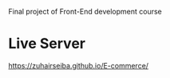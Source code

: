 Final project of Front-End development course 

# Live Server

https://zuhairseiba.github.io/E-commerce/
